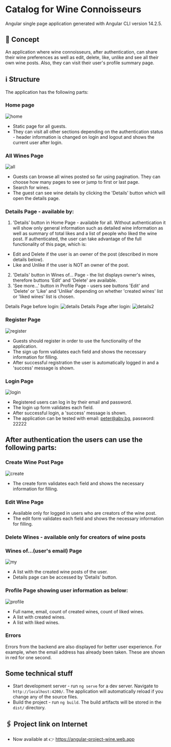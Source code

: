 # Catalog for Wine Connoisseurs
Angular single page application generated with Angular CLI version 14.2.5.
## :speech_balloon: Concept
An application where wine connoisseurs, after authentication, can share their wine preferences as well as edit, delete, like, unlike and see all their own wine posts. Also, they can visit their user's profile summary page. 
## :information_source: Structure
The application has the following parts:
### Home page
![home](https://user-images.githubusercontent.com/102145445/206907516-a0e10634-60eb-4c20-923c-3ac555c07cd8.jpg)
* Static page for all guests.
* They can visit all other sections depending on the authentication status - header information is changed on login and logout and shows the current user after login.
### All Wines Page
![all](https://user-images.githubusercontent.com/102145445/206907921-f47fc6a0-2e05-40b9-acea-b5630f278d2d.jpg)
* Guests can browse all wines posted so far using pagination. They can choose how many pages to see or jump to first or last page.
* Search for wines.
* The guest can see wine details by clicking the 'Details' button which will open the details page.
### Details Page - available by:
1. 'Details' button in Home Page - available for all. Without authentication it will show only general information such as detailed wine information as well as summary of total likes and a list of people who liked the wine post. If authenticated, the user can take advantage of the full functionality of this page, which is:
* Edit and Delete if the user is an owner of the post (described in more details below).
* Like and Unlike if the user is NOT an owner of the post.
2. 'Details' button in Wines of... Page - the list displays owner's wines, therefore buttons 'Edit' and 'Delete' are available.
3. 'See more...' button in Profile Page - users see buttons 'Edit' and 'Delete' or 'Like' and 'Unlike' depending on whether 'created wines' list or 'liked wines' list is chosen.

Details Page before login:
![details](https://user-images.githubusercontent.com/102145445/206908370-99030bb8-5511-4ee6-addc-c8337cb11b8c.jpg)
Details Page after login:
![details2](https://user-images.githubusercontent.com/102145445/206914035-a1460259-8cc2-4771-b333-6bc2728ff777.jpg)

### Register Page
![register](https://user-images.githubusercontent.com/102145445/206908551-3e9b03b6-506d-4254-bf36-ca0b009fc811.jpg)
* Guests should register in order to use the functionality of the application.
* The sign up form validates each field and shows the necessary information for filling.
* After successful registration the user is automatically logged in and a 'success' message is shown.
### Login Page
![login](https://user-images.githubusercontent.com/102145445/206908775-9c861855-b559-4cbd-8704-17a6c9a737bf.jpg)
* Registered users can log in by their email and password.
* The login up form validates each field.
* After successful login, a 'success' message is shown.
* The application can be tested with email: peter@abv.bg, password: 22222

## After authentication the users can use the following parts:
### Create Wine Post Page
![create](https://user-images.githubusercontent.com/102145445/206909016-f8e21ac9-7826-48c7-9802-ad63e24c96be.jpg)
* The create form validates each field and shows the necessary information for filling.
### Edit Wine Page
* Available only for logged in users who are creators of the wine post.
* The edit form validates each field and shows the necessary information for filling.
### Delete Wines - available only for creators of wine posts
### Wines of...(user's email) Page
![my](https://user-images.githubusercontent.com/102145445/206909140-fbdd8485-2524-4733-be2e-f1235408834a.jpg)
* A list with the created wine posts of the user.
* Details page can be accessed by 'Details' button.
### Profile Page showing user information as below:
![profile](https://user-images.githubusercontent.com/102145445/206909252-6d45b4ba-690a-48b1-8abc-76e724c06dd1.jpg)
* Full name, email, count of created wines, count of liked wines.
* A list with created wines.
* A list with liked wines.
### Errors
Errors from the backend are also displayed for better user experience. For example, when the email address has already been taken. These are shown in red for one second.
## Some technical stuff
* Start development server - run `ng serve` for a dev server. Navigate to `http://localhost:4200/`. The application will automatically reload if you change any of the source files.
* Build the project - run `ng build`. The build artifacts will be stored in the `dist/` directory.

## :paperclips: Project link on Internet
* Now available at :point_right: https://angular-project-wine.web.app




